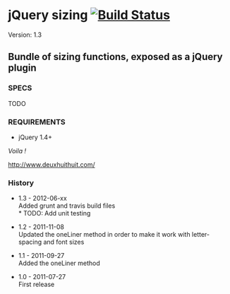 # jQuery sizing [![Build Status](https://secure.travis-ci.org/Solutions-Nitriques/jQuery-sizing.png?branch=master)](http://travis-ci.org/Solutions-Nitriques/jQuery-sizing)

Version: 1.3 

## Bundle of sizing functions, exposed as a jQuery plugin

### SPECS ###

TODO

### REQUIREMENTS ###

- jQuery 1.4+

*Voila !*

http://www.deuxhuithuit.com/

### History ###

- 1.3 - 2012-06-xx       
  Added grunt and travis build files      
  \* TODO: Add unit testing

- 1.2 - 2011-11-08  
  Updated the oneLiner method in order to make it work with letter-spacing and font sizes

- 1.1 - 2011-09-27  
  Added the oneLiner method

- 1.0 - 2011-07-27  
  First release
